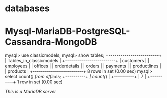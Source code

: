 # databases #
# Mysql-MariaDB-PostgreSQL-Cassandra-MongoDB #
mysql> use classicmodels;
mysql> show tables;
+-------------------------+
| Tables_in_classicmodels |
+-------------------------+
| customers               |
| employees               |
| offices                 |
| orderdetails            |
| orders                  |
| payments                |
| productlines            |
| products                |
+-------------------------+
8 rows in set (0.00 sec)
mysql> select count(*) from offices;
+----------+
| count(*) |
+----------+
|        7 |
+----------+
1 row in set (0.00 sec)

*This is a MariaDB server*
